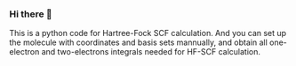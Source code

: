 ### Hi there 👋
This is a python code for Hartree-Fock SCF calculation. And you can set up the molecule with coordinates and basis sets mannually, and obtain all one-electron and two-electrons integrals needed for HF-SCF calculation.

